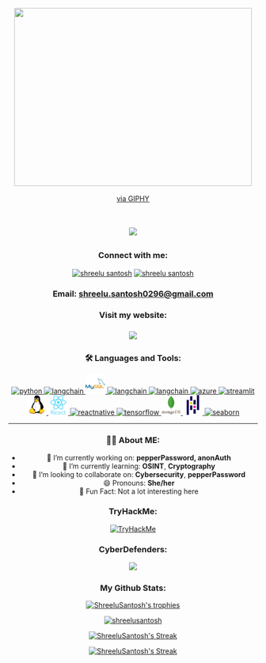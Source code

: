 <p align="center">
<img src="https://media2.giphy.com/media/2IudUHdI075HL02Pkk/200.webp?cid=790b7611k5czcheixb6gtrxnvtvrhtxnjrq2mw2pa81qp2ok&ep=v1_gifs_search&rid=200.webp&ct=g" width="480" height="360"></p>
<p align="center"><a href="https://giphy.com/gifs/pudgypenguins-data-code-coding-2IudUHdI075HL02Pkk">via GIPHY</a></p>

<h1 align="center">
    <img src="https://readme-typing-svg.herokuapp.com/?font=Jetbrains+mono&size=35&center=true&vCenter=true&width=500&height=70&duration=4000&lines=Hay+There!;+I'm+Shreelu!;" />
</h1>

<h3 align="center">Connect with me:</h3>
<p align="center">
<a href="https://www.linkedin.com/in/shreelu-santosh/" target="blank"><img align="center" src="https://img.shields.io/badge/Linkedin-0e76a8?style=for-the-badge&logo=Linkedin&logoColor=white" alt="shreelu santosh" /></a>
<a href="https://github.com/ShreeluSantosh" target="blank"><img align="center" src="https://img.shields.io/badge/Github-333?style=for-the-badge&logo=Github&logoColor=white" alt="shreelu santosh" /></a>
</p>
<h3 align="center">
    Email: <a href="mailto:shreelu.santosh0296@gmail.com"> shreelu.santosh0296@gmail.com </a>
</h3>
<h3 align="center">
    Visit my website: <h3 align="center">
    <img src="https://readme-typing-svg.herokuapp.com/?font=Righteous&size=35&center=true&vCenter=true&width=500&height=70&duration=4000&lines=To+Be+Launched+Soon;" height="40"> </h3>
</h3>

<h3 align="center"> 🛠️ Languages and Tools:</h3>

<p align="center"> 
  <a href="https://www.python.org" target="_blank" rel="noreferrer"> <img src="https://avatars.githubusercontent.com/u/1525981?s=200&v=4" alt="python" width="40" height="40"/> </a> 
  <a href="https://www.langchain.com" target="_blank" rel="noreferrer"> <img src="https://avatars.githubusercontent.com/u/126733545?s=200&v=4" alt="langchain" width="40" height="40"/> </a> 
  <a href="https://www.mysql.com/" target="_blank" rel="noreferrer"> <img src="https://raw.githubusercontent.com/devicons/devicon/master/icons/mysql/mysql-original-wordmark.svg" alt="mysql" width="40" height="40"/> </a>
  <a href="https://www.w3schools.com/html" target="_blank" rel="noreferrer"> <img src="https://logos-download.com/wp-content/uploads/2017/07/HTML5_badge.png" alt="langchain" width="40" height="40"/> </a> 
  <a href="https://www.w3schools.com/Css" target="_blank" rel="noreferrer"> <img src="https://www.kindpng.com/picc/m/464-4640184_css3-png-download-css-icon-transparent-png.png" alt="langchain" width="40" height="40"/> </a> 
  <a href="https://azure.microsoft.com/en-in/" target="_blank" rel="noreferrer"> <img src="https://www.vectorlogo.zone/logos/microsoft_azure/microsoft_azure-icon.svg" alt="azure" width="40" height="40"/> </a>
  <a href="https://streamlit.io" target="_blank" rel="noreferrer"> <img src="https://avatars.githubusercontent.com/u/45109972?s=200&v=4" alt="streamlit" width="40" height="40"/> </a>
  <a href="https://www.linux.org/" target="_blank" rel="noreferrer"> <img src="https://raw.githubusercontent.com/devicons/devicon/master/icons/linux/linux-original.svg" alt="linux" width="40" height="40"/> </a>
  <a href="https://reactjs.org/" target="_blank" rel="noreferrer"> <img src="https://raw.githubusercontent.com/devicons/devicon/master/icons/react/react-original-wordmark.svg" alt="react" width="40" height="40"/> </a>
  <a href="https://reactnative.dev/" target="_blank" rel="noreferrer"> <img src="https://reactnative.dev/img/header_logo.svg" alt="reactnative" width="40" height="40"/> </a>
  <a href="https://www.tensorflow.org" target="_blank" rel="noreferrer"> <img src="https://avatars.githubusercontent.com/u/15658638?s=200&v=4" alt="tensorflow" width="40" height="40"/> </a>
     <a href="https://www.mongodb.com/" target="_blank" rel="noreferrer"> <img src="https://raw.githubusercontent.com/devicons/devicon/master/icons/mongodb/mongodb-original-wordmark.svg" alt="mongodb" width="40" height="40"/> </a> 
  <a href="https://pandas.pydata.org/" target="_blank" rel="noreferrer"> <img src="https://raw.githubusercontent.com/devicons/devicon/2ae2a900d2f041da66e950e4d48052658d850630/icons/pandas/pandas-original.svg" alt="pandas" width="40" height="40"/> </a>  
  <a href="https://seaborn.pydata.org/" target="_blank" rel="noreferrer"> <img src="https://avatars.githubusercontent.com/u/22799945?s=200&v=4" alt="seaborn" width="40" height="40"/> </a> 

<hr>

<h3 align="center">👩‍💻 About ME:</h3>

<ul align="center">
    <li>🔭 I’m currently working on: <b>pepperPassword, anonAuth</b></li>
    <li>🌱 I’m currently learning: <b>OSINT</b>, <b>Cryptography</b></li>
    <li>👯 I’m looking to collaborate on: <b>Cybersecurity</b>, <b>pepperPassword</b></li>
    <li>😄 Pronouns: <b>She/her</b></li>
    <li>🎈 Fun Fact: Not a lot interesting here</li>
</ul>

<h3 align="center">TryHackMe:</h3>
<p align="center">
<a href="https://www.tryhackme.com/p/detctshu">
<img src="https://tryhackme-badges.s3.amazonaws.com/d3tctshu.png" alt="TryHackMe">
</a>
</p>

<h3 align="center">CyberDefenders:</h3>
<p align="center">
<a href="https://cyberdefenders.org/p/shreelu.santosh0296">
<img src="https://cyberdefenders-storage.s3.me-central-1.amazonaws.com/profile-badges/shreelu.santosh0296.png" width="300" />
</a>
</p>

<h3 align="center">My Github Stats:</h3> 
<p align="center"> <a href="https://github.com/ryo-ma/github-profile-trophy"><img src="https://github-profile-trophy.vercel.app/?username=shreelusantosh" alt="ShreeluSantosh's trophies" /></a> </p>
<p align="center"> <a href="https://github.com/ryo-ma/github-profile-trophy"><img src="https://github-readme-stats-stp2003.vercel.app/api?username=ShreeluSantosh&show_icons=true&border_radius=7.6" alt="shreelusantosh" /></a> </p>
<p align="center"> <a href="https://git.io/streak-stats"><img src="http://github-readme-streak-stats.herokuapp.com?user=ShreeluSantosh" alt="ShreeluSantosh's Streak" /></a> </p>
<p align="center"> <a href="https://github.com/ShreeluSantosh/github-readme-stats"><img src="https://github-readme-stats-stp2003.vercel.app/api/top-langs/?username=ShreeluSantosh&layout=compact&border_radius=7.6" alt="ShreeluSantosh's Streak" /></a> </p>
